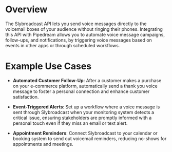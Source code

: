 # Overview

The Slybroadcast API lets you send voice messages directly to the voicemail boxes of your audience without ringing their phones. Integrating this API with Pipedream allows you to automate voice message campaigns, follow-ups, and notifications, by triggering voice messages based on events in other apps or through scheduled workflows.

# Example Use Cases

- **Automated Customer Follow-Up**: After a customer makes a purchase on your e-commerce platform, automatically send a thank you voice message to foster a personal connection and enhance customer satisfaction.

- **Event-Triggered Alerts**: Set up a workflow where a voice message is sent through Slybroadcast when your monitoring system detects a critical issue, ensuring stakeholders are promptly informed with a personal touch even if they miss an email or text alert.

- **Appointment Reminders**: Connect Slybroadcast to your calendar or booking system to send out voicemail reminders, reducing no-shows for appointments and meetings.
